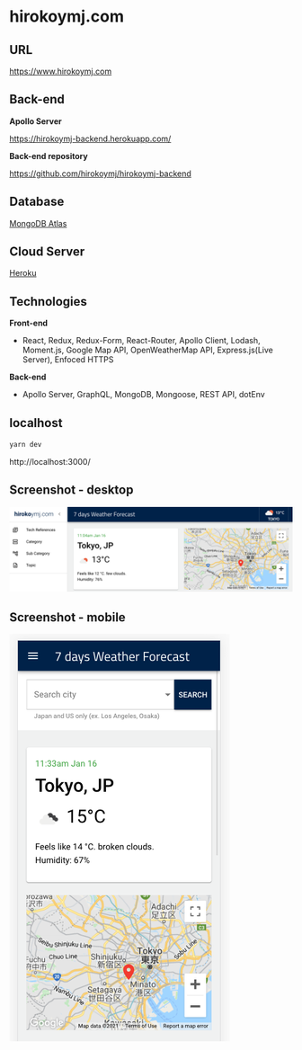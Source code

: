<h1>hirokoymj.com</h1>

## URL

https://www.hirokoymj.com

## Back-end

**Apollo Server**

https://hirokoymj-backend.herokuapp.com/

**Back-end repository**

https://github.com/hirokoymj/hirokoymj-backend

## Database

[MongoDB Atlas](https://www.mongodb.com/cloud/atlas)

## Cloud Server

[Heroku](https://dashboard.heroku.com/apps)

## Technologies

**Front-end**

- React, Redux, Redux-Form, React-Router, Apollo Client, Lodash, Moment.js, Google Map API, OpenWeatherMap API, Express.js(Live Server), Enfoced HTTPS

**Back-end**

- Apollo Server, GraphQL, MongoDB, Mongoose, REST API, dotEnv

## localhost

```js
yarn dev
```

http://localhost:3000/

## Screenshot - desktop

![](src/Assets/hirokoymj-com-desktop.png)

## Screenshot - mobile

![](src/Assets/hirokoymj-com-mobile.png)
